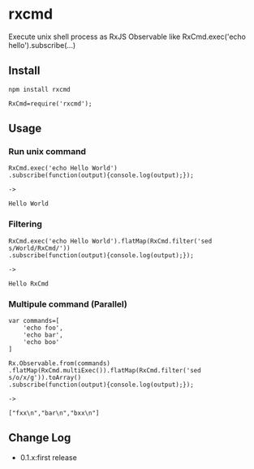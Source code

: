 rxcmd
==========

Execute unix shell process as RxJS Observable like RxCmd.exec('echo hello').subscribe(...)

## Install

```
npm install rxcmd
```

```
RxCmd=require('rxcmd');
```

## Usage

### Run unix command

```
RxCmd.exec('echo Hello World')
.subscribe(function(output){console.log(output);});

->

Hello World
```

### Filtering 

```
RxCmd.exec('echo Hello World').flatMap(RxCmd.filter('sed s/World/RxCmd/'))
.subscribe(function(output){console.log(output);});

->

Hello RxCmd
```

### Multipule command (Parallel)

```
var commands=[
	'echo foo',
	'echo bar',
	'echo boo'
]

Rx.Observable.from(commands)
.flatMap(RxCmd.multiExec()).flatMap(RxCmd.filter('sed s/o/x/g')).toArray()
.subscribe(function(output){console.log(output);});

->

["fxx\n","bar\n","bxx\n"]
```

## Change Log

- 0.1.x:first release
